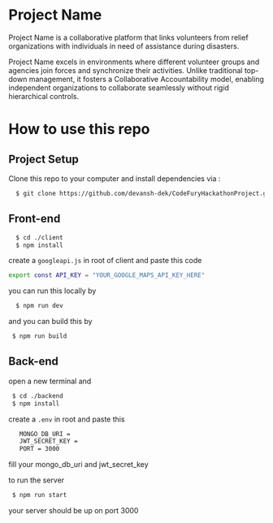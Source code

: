 # Project Name

Project Name is a collaborative platform that links volunteers from relief organizations with individuals in need of assistance during disasters.

Project Name excels in environments where different volunteer groups and agencies join forces and synchronize their activities. Unlike traditional top-down management, it fosters a Collaborative Accountability model, enabling independent organizations to collaborate seamlessly without rigid hierarchical controls.

# How to use this repo

## Project Setup

Clone this repo to your computer and install dependencies via :

```sh
  $ git clone https://github.com/devansh-dek/CodeFuryHackathonProject.git
```

## Front-end

```sh
  $ cd ./client
  $ npm install
```

create a `googleapi.js` in root of client and paste this code

```sh
export const API_KEY = "YOUR_GOOGLE_MAPS_API_KEY_HERE"
```

you can run this locally by

```sh
  $ npm run dev
```

and you can build this by

```sh
 $ npm run build
```

## Back-end

open a new terminal and

```sh
 $ cd ./backend
 $ npm install
```

create a `.env` in root and paste this

```sh
   MONGO_DB_URI =
   JWT_SECRET_KEY =
   PORT = 3000
```
fill your mongo_db_uri and jwt_secret_key

to run the server

```sh
 $ npm run start
```

your server should be up on port 3000
